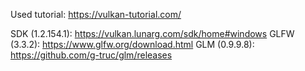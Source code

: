 Used tutorial:
https://vulkan-tutorial.com/

SDK (1.2.154.1): https://vulkan.lunarg.com/sdk/home#windows
GLFW (3.3.2): https://www.glfw.org/download.html
GLM (0.9.9.8): https://github.com/g-truc/glm/releases
